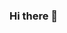 ### Hi there 👋

<!--
**Gabriel37c137/Gabriel37c137** is a ✨ _special_ ✨ repository because its `README.md` (this file) appears on your GitHub profile.

Here are some ideas to get you started:
